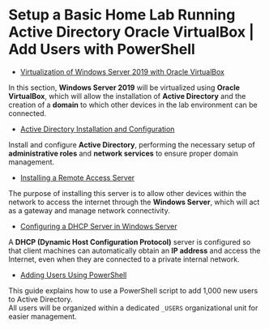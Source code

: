 # Setup a Basic Home Lab Running Active Directory Oracle VirtualBox | Add Users with PowerShell
- [Virtualization of Windows Server 2019 with Oracle VirtualBox](https://github.com/rosario7832/Virtualization-of-Windows-Server-2019-with-Oracle-VirtualBox)

In this section, **Windows Server 2019** will be virtualized using **Oracle VirtualBox**, which will allow the installation of **Active Directory** and the creation of a **domain** to which other devices in the lab environment can be connected.
  
- [Active Directory Installation and Configuration](https://github.com/rosario7832/Active-Directory-Installation-and-Configuration)

Install and configure **Active Directory**, performing the necessary setup of **administrative roles** and **network services** to ensure proper domain management.

- [Installing a Remote Access Server](https://github.com/rosario7832/Installing-a-Remote-Access-Server-in-Windows-Server)

The purpose of installing this server is to allow other devices within the network to access the internet through the **Windows Server**, which will act as a gateway and manage network connectivity.

- [Configuring a DHCP Server in Windows Server](https://github.com/rosario7832/-Configuring-a-DHCP-Server-in-Windows-Server)

A **DHCP (Dynamic Host Configuration Protocol)** server is configured so that client machines can automatically obtain an **IP address** and access the Internet, even when they are connected to a private internal network.

- [Adding Users Using PowerShell](https://github.com/rosario7832/Adding-Users-Using-PowerShell/blob/main/README.md)

This guide explains how to use a PowerShell script to add 1,000 new users to Active Directory.  
All users will be organized within a dedicated `_USERS` organizational unit for easier management.

